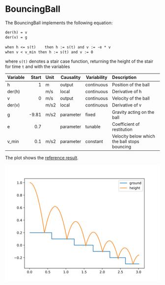 # BouncingBall

The BouncingBall implements the following equation:

```
der(h) = v
der(v) = g

when h <= s(t)    then h := s(t) and v := -e * v
when v < v_min then h := s(t) and v := 0
```

where `s(t)` denotes a stair case function, returning the height of the stair for time `t` and 
with the variables

| Variable | Start | Unit | Causality | Variability | Description
|:---------|------:|:-----|-----------|-------------|:---------------
| h        |     1 | m    | output    | continuous  | Position of the ball
| der(h)   |       | m/s  | local     | continuous  | Derivative of h
| v        |     0 | m/s  | output    | continuous  | Velocity of the ball
| der(v)   |       | m/s2 | local     | continuous  | Derivative of v
| g        | -9.81 | m/s2 | parameter | fixed       | Gravity acting on the ball
| e        |   0.7 |      | parameter | tunable     | Coefficient of restitution
| v_min    |   0.1 | m/s2 | parameter | constant    | Velocity below which the ball stops bouncing

The plot shows the [reference result](BouncingBallStairs_ref.csv).

![plot](BouncingBallStairs_ref.svg)
